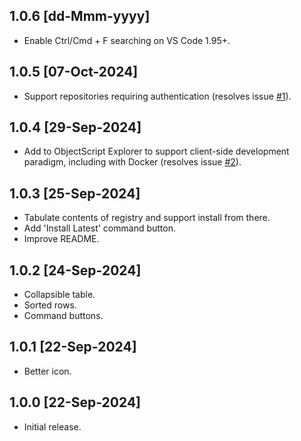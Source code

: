 ## 1.0.6 [dd-Mmm-yyyy]
* Enable Ctrl/Cmd + F searching on VS Code 1.95+.

## 1.0.5 [07-Oct-2024]
* Support repositories requiring authentication (resolves issue [#1](https://github.com/gjsjohnmurray/iris-package-manager/issues/1)).

## 1.0.4 [29-Sep-2024]
* Add to ObjectScript Explorer to support client-side development paradigm, including with Docker (resolves issue [#2](https://github.com/gjsjohnmurray/iris-package-manager/issues/2)).

## 1.0.3 [25-Sep-2024]
* Tabulate contents of registry and support install from there.
* Add 'Install Latest' command button.
* Improve README.

## 1.0.2 [24-Sep-2024]
* Collapsible table.
* Sorted rows.
* Command buttons.

## 1.0.1 [22-Sep-2024]
* Better icon.

## 1.0.0 [22-Sep-2024]
* Initial release.